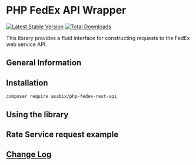 # PHP FedEx API Wrapper

[![Latest Stable Version](https://github.com/sergey-n-v/fedex-rest-api/v/stable)](https://packagist.org/packages/asabix/php-fedex-rest-api)
[![Total Downloads](https://github.com/sergey-n-v/fedex-rest-api/downloads)](https://packagist.org/packages/asabix/php-fedex-rest-api)



This library provides a fluid interface for constructing requests to the FedEx web service API.

## General Information



## Installation

```
composer require asabix/php-fedex-rest-api
```

## Using the library


## Rate Service request example



## [Change Log](CHANGELOG.md)


